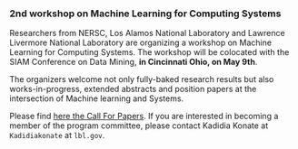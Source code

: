 ### 2nd workshop on Machine Learning for Computing Systems

Researchers from NERSC, Los Alamos National Laboratory and Lawrence Livermore
National Laboratory are organizing a workshop on Machine Learning for Computing
Systems. The workshop will be colocated with the SIAM Conference on Data Mining,
**in Cincinnati Ohio, on May 9th**.

The organizers welcome not only fully-baked research
results but also works-in-progress, extended abstracts and position papers at
the intersection of Machine learning and Systems. 

Please find [here the Call For Papers](https://mlcsworkshop.weebly.com/submission.html).
If you are interested in becoming a member of the program committee, please contact 
Kadidia Konate at `Kadidiakonate` at `lbl.gov`.


